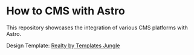 # How to CMS with Astro

This repository showcases the integration of various CMS platforms with Astro.

Design Template: [Realty by Templates Jungle](https://templatesjungle.com/downloads/realty-real-estate-free-figma-website-design-template/)
